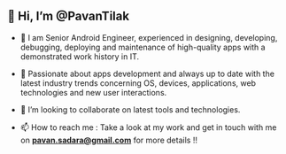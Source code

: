 👋 Hi, I’m @PavanTilak
-
- 👀 I am Senior Android Engineer, experienced in designing, developing, debugging, deploying and maintenance of high-quality apps with a demonstrated work history in IT.
 
- 🌱 Passionate about apps development and always up to date with the latest industry trends concerning OS, devices, applications, web technologies and new user interactions.

- 💞️ I’m looking to collaborate on latest tools and technologies.

- 📫 How to reach me : Take a look at my work and get in touch with me on **pavan.sadara@gmail.com** for more details !!

<!---
PavanTilak/PavanTilak is a ✨ special ✨ repository because its `README.md` (this file) appears on your GitHub profile.
You can click the Preview link to take a look at your changes.
--->
